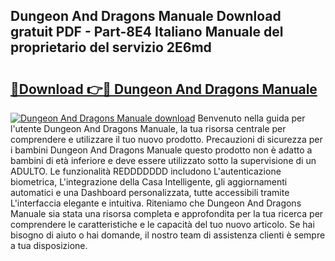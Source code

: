 ## Dungeon And Dragons Manuale Download gratuit PDF - Part-8E4 Italiano Manuale del proprietario del servizio 2E6md

# <h2><a href="http://dffiw23.blite.top/?on=Dungeon+And+Dragons+Manuale">🔗Download 👉🔴 Dungeon And Dragons Manuale</a></h2>

[![Dungeon And Dragons Manuale download](https://i.imgur.com/lujVjoI.png)](http://dffiw23.blite.top/?on=Dungeon+And+Dragons+Manuale)
Benvenuto nella guida per l'utente Dungeon And Dragons Manuale, la tua risorsa centrale per comprendere e utilizzare il tuo nuovo prodotto. Precauzioni di sicurezza per i bambini Dungeon And Dragons Manuale questo prodotto non è adatto a bambini di età inferiore e deve essere utilizzato sotto la supervisione di un ADULTO. Le funzionalità REDDDDDDD includono L'autenticazione biometrica, L'integrazione della Casa Intelligente, gli aggiornamenti automatici e una Dashboard personalizzata, tutte accessibili tramite L'interfaccia elegante e intuitiva. Riteniamo che Dungeon And Dragons Manuale sia stata una risorsa completa e approfondita per la tua ricerca per comprendere le caratteristiche e le capacità del tuo nuovo articolo. Se hai bisogno di aiuto o hai domande, il nostro team di assistenza clienti è sempre a tua disposizione.

